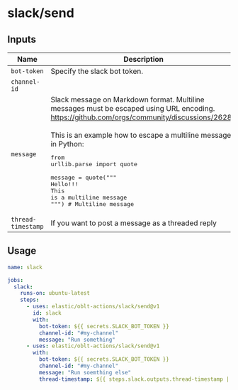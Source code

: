 # <!--name-->slack/send<!--/name-->


## Inputs
<!--inputs-->
| Name               | Description                                                                                                                                                                                                                                                                                                                                                           | Required | Default |
|--------------------|-----------------------------------------------------------------------------------------------------------------------------------------------------------------------------------------------------------------------------------------------------------------------------------------------------------------------------------------------------------------------|----------|---------|
| `bot-token`        | Specify the slack bot token.                                                                                                                                                                                                                                                                                                                                          | `true`   | ` `     |
| `channel-id`       |                                                                                                                                                                                                                                                                                                                                                                       | `true`   | ` `     |
| `message`          | Slack message on Markdown format. Multiline messages must be escaped using URL encoding.<br>https://github.com/orgs/community/discussions/26288<br><br>This is an example how to escape a multiline message in Python:<br><pre>from urllib.parse import quote<br><br>message = quote("""<br>Hello!!!<br>This is a multiline message<br>""") # Multiline message</pre> | `true`   | ` `     |
| `thread-timestamp` | If you want to post a message as a threaded reply                                                                                                                                                                                                                                                                                                                     | `false`  | ` `     |
<!--/inputs-->

## Usage

<!--usage action="elastic/oblt-actions/slack/send" version="env:VERSION"-->
```yaml
name: slack

jobs:
  slack:
    runs-on: ubuntu-latest
    steps:
      - uses: elastic/oblt-actions/slack/send@v1
        id: slack
        with:
          bot-token: ${{ secrets.SLACK_BOT_TOKEN }}
          channel-id: "#my-channel"
          message: "Run something"
      - uses: elastic/oblt-actions/slack/send@v1
        with:
          bot-token: ${{ secrets.SLACK_BOT_TOKEN }}
          channel-id: "#my-channel"
          message: "Run soemthing else"
          thread-timestamp: ${{ steps.slack.outputs.thread-timestamp || '' }}
```
<!--/usage-->

